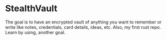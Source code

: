 # StealthVault
The goal is to have an encrypted vault of anything you want to remember or write like notes, credentials, card details, ideas, etc. Also, my first rust repo. Learn by using, another goal.
